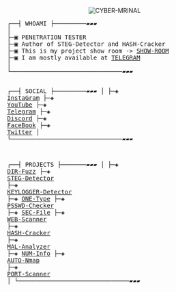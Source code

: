 <p align="center"><img src="https://komarev.com/ghpvc/?username=CYBER-MRINAL&label=Profile%20Views&color=0e75b6&style=flat" alt="CYBER-MRINAL" /></p>
<pre>
┌──┤ WHOAMI ├─────────▰▰▰
│
├─▣ PENETRATION TESTER
├─▣ Author of STEG-Detector and HASH-Cracker
├─▣ This is my project show room -> <a href="https://github.com/CYBER-MRINAL">SHOW-ROOM</a>
├─▣ I am mostly available at <a href="https://t.me/CYBERMRINAL">TELEGRAM</a>
│
└───────────────────────────────▰▰▰


┌──┤ SOCIAL ├─────────▰▰▰
│
├─◈ <a href="https://www.instagram.com/CYBERMRINAL">InstaGram</a>
├─◈ <a href="https://www.youtube.com/@CYBER-MRINAL">YouTube</a>
├─◈ <a href="https://t.me/CYBERMRINAL">Telegram</a>
├─◈ <a href="https://discord.gg/ac6wvDpdxQ">Discord</a>
├─◈ <a href="https://www.facebook.com/CYBERMRINAL">FaceBook</a>
├─◈ <a href="https://x.com/CYBERMRINAL">Twitter</a>
│
└───────────────────────────────▰▰▰

┌──┤ PROJECTS ├───────▰▰▰
│
├─◈ <a href="https://github.com/CYBER-MRINAL/DIR-Fuzz">DIR-Fuzz</a>
├─◈ <a href="https://github.com/CYBER-MRINAL/STEG-Detector">STEG-Detector</a>
├─◈ <a href="https://github.com/CYBER-MRINAL/KEYLOGGER-Detector">KEYLOGGER-Detector</a>
├─◈ <a href="https://github.com/CYBER-MRINAL/ONE-Type">ONE-Type</a>
├─◈ <a href="https://github.com/CYBER-MRINAL/PSSWD-Checker">PSSWD-Checker</a>
├─◈ <a href="https://github.com/CYBER-MRINAL/SEC-File">SEC-File</a>
├─◈ <a href="https://github.com/CYBER-MRINAL/WEB-Scanner">WEB-Scanner</a>
├─◈ <a href="https://github.com/CYBER-MRINAL/HASH-Cracker">HASH-Cracker</a>
├─◈ <a href="https://github.com/CYBER-MRINAL/MAL-Analyzer">MAL-Analyzer</a>
├─◈ <a href="https://github.com/CYBER-MRINAL/NUM-Info">NUM-Info</a>
├─◈ <a href="https://github.com/CYBER-MRINAL/AUTOMATED-nmap">AUTO-Nmap</a>
├─◈ <a href="https://github.com/CYBER-MRINAL/PORT-Scanner">PORT-Scanner</a>
│
└───────────────────────────────▰▰▰
</pre>
